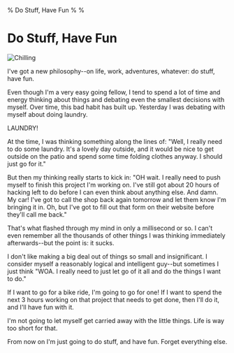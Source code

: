 % Do Stuff, Have Fun
%
%

# Do Stuff, Have Fun

![Chilling][]

I've got a new philosophy--on life, work, adventures, whatever: do stuff, have
fun.

Even though I'm a very easy going fellow, I tend to spend a lot of time and
energy thinking about things and debating even the smallest decisions with
myself. Over time, this bad habit has built up. Yesterday I was debating with
myself about doing laundry.

LAUNDRY!

At the time, I was thinking something along the lines of: "Well, I really need
to do some laundry. It's a lovely day outside, and it would be nice to get
outside on the patio and spend some time folding clothes anyway. I should just
go for it."

But then my thinking really starts to kick in: "OH wait. I really need to push
myself to finish this project I'm working on. I've still got about 20 hours of
hacking left to do before I can even think about anything else. And damn. My
car! I've got to call the shop back again tomorrow and let them know I'm
bringing it in. Oh, but I've got to fill out that form on their website before
they'll call me back."

That's what flashed through my mind in only a millisecond or so. I can't even
remember all the thousands of other things I was thinking immediately
afterwards--but the point is: it sucks.

I don't like making a big deal out of things so small and insignificant. I
consider myself a reasonably logical and intelligent guy--but sometimes I just
think "WOA. I really need to just let go of it all and do the things I want to
do."

If I want to go for a bike ride, I'm going to go for one! If I want to spend the
next 3 hours working on that project that needs to get done, then I'll do it,
and I'll have fun with it.

I'm not going to let myself get carried away with the little things. Life is way
too short for that.

From now on I'm just going to do stuff, and have fun. Forget everything else.

  [Chilling]: http://getfile3.posterous.com/getfile/files.posterous.com/temp-2012-03-23/kkCdIkfJkDjalHaiuCkHpoACquohBxEiCHmAnongdEbmCgiFdCuyuFilorvf/chilling.jpg.scaled696.jpg
